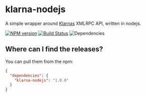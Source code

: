 klarna-nodejs
=============

A simple wrapper around [Klarnas](http://www.klarna.com/) XMLRPC API, written in nodejs.

[![NPM version](https://img.shields.io/npm/v/klarna-nodejs.svg)](https://www.npmjs.com/package/klarna-nodejs)
[![Build Status](https://img.shields.io/travis/anton-johansson/klarna-nodejs.svg)](https://travis-ci.org/anton-johansson/klarna-nodejs)
![Dependencies](https://img.shields.io/david/anton-johansson/klarna-nodejs.svg)

Where can I find the releases?
-----------------------------
You can pull them from the npm:

```json
{
  "dependencies": {
    "klarna-nodejs": "1.0.0"
  }
}
```